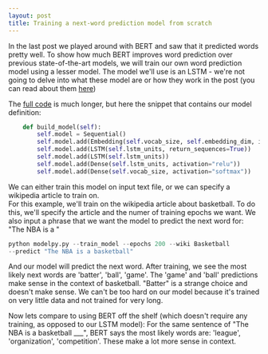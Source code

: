 ```yaml
---
layout: post
title: Training a next-word prediction model from scratch
---
```


In the last post we played around with BERT and saw that it predicted words pretty well. 
To show how much BERT improves word prediction over previous state-of-the-art models, we will train our own 
word prediction model using a lesser model.  The model we'll use is an LSTM - we're not going to delve into what 
these model are or how they work in the post (you can read about them [here](https://en.wikipedia.org/wiki/Long_short-term_memory))

The [full code](https://github.com/matt-mckenna/next_word_prediction) is much longer, but here the snippet that contains our model definition: 

```python 
    def build_model(self):
        self.model = Sequential()
        self.model.add(Embedding(self.vocab_size, self.embedding_dim, input_length=1))
        self.model.add(LSTM(self.lstm_units, return_sequences=True))
        self.model.add(LSTM(self.lstm_units))
        self.model.add(Dense(self.lstm_units, activation="relu"))
        self.model.add(Dense(self.vocab_size, activation="softmax"))
```

We can either train this model on input text file, or we can specify a wikipedia article to train on.  
For this example, we'll train on the wikipedia article about basketball. To do this, we'll specify the article and the numer of training epochs we want. 
We also input a phrase that we want the model to predict the next word for: "The NBA is a "

```python 
python modelpy.py --train_model --epochs 200 --wiki Basketball 
--predict "The NBA is a basketball"
```

And our model will predict the next word.  After training, we see the most likely next words are 'batter', 'ball', 'game'. The 'game' and 'ball' predictions make sense in the context of basketball. "Batter" is a strange choice and doesn't make sense. We can't be too hard on our model because it's trained on very little data and not trained for very long.  

Now lets compare to using BERT off the shelf (which doesn't require any training, as opposed to our LSTM model): For the same sentence of "The NBA is a basketball ___", BERT says the most likely words are: 'league', 'organization', 'competition'.
These make a lot more sense in context. 



